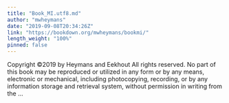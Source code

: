 ```yaml
---
title: "Book_MI.utf8.md"
author: "mwheymans"
date: "2019-09-08T20:34:26Z"
link: "https://bookdown.org/mwheymans/bookmi/"
length_weight: "100%"
pinned: false
---
```


 Copyright ©2019 by Heymans and Eekhout All rights reserved. No part of this book may be reproduced or utilized in any form or by any means, electronic or mechanical, including photocopying, recording, or by any information storage and retrieval system, without permission in writing from the ...
